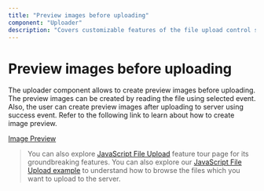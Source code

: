 ```yaml
---
title: "Preview images before uploading"
component: "Uploader"
description: "Covers customizable features of the file upload control such as a preview image, invisible upload, progress bar, sort the file list and more."
---
```


# Preview images before uploading

The uploader component allows to create preview images before uploading. The preview images can be created by reading the file using selected event. Also, the user can create preview images after uploading to server using success event. Refer to the following link to learn about how to create image preview.

[Image Preview](https://ej2.syncfusion.com/demos/#/material/uploader/image-preview.html)

> You can also explore [JavaScript File Upload](https://www.syncfusion.com/javascript-ui-controls/js-file-upload) feature tour page for its groundbreaking features. You can also explore our [JavaScript File Upload example](https://ej2.syncfusion.com/demos/#/material/uploader/default.html) to understand how to browse the files which you want to upload to the server.